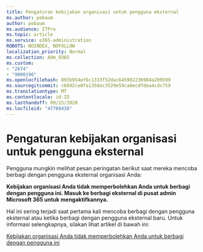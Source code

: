 ```yaml
---
title: Pengaturan kebijakan organisasi untuk pengguna eksternal
ms.author: pebaum
author: pebaum
ms.audience: ITPro
ms.topic: article
ms.service: o365-administration
ROBOTS: NOINDEX, NOFOLLOW
localization_priority: Normal
ms.collection: Adm_O365
ms.custom:
- "2674"
- "9000196"
ms.openlocfilehash: 893b954ef6c1333f52dac645902236984a209599
ms.sourcegitcommit: c6692ce0fa1358ec3529e59ca0ecdfdea4cdc759
ms.translationtype: MT
ms.contentlocale: id-ID
ms.lasthandoff: 09/15/2020
ms.locfileid: "47769438"
---
```

# <a name="organization-policy-settings-for-external-users"></a>Pengaturan kebijakan organisasi untuk pengguna eksternal

Pengguna mungkin melihat pesan peringatan berikut saat mereka mencoba berbagi dengan pengguna eksternal organisasi Anda: 

   **Kebijakan organisasi Anda tidak memperbolehkan Anda untuk berbagi dengan pengguna ini. Masuk ke berbagi eksternal di pusat admin Microsoft 365 untuk mengaktifkannya.** 

Hal ini sering terjadi saat pertama kali mencoba berbagi dengan pengguna eksternal atau ketika berbagi dengan pengguna eksternal baru. Untuk informasi selengkapnya, silakan lihat artikel di bawah ini:

[Kebijakan organisasi Anda tidak memperbolehkan Anda untuk berbagi dengan pengguna ini](https://docs.microsoft.com/sharepoint/support/administration/organization-policies-do-not-allow-you-to-share-with-users-error)






